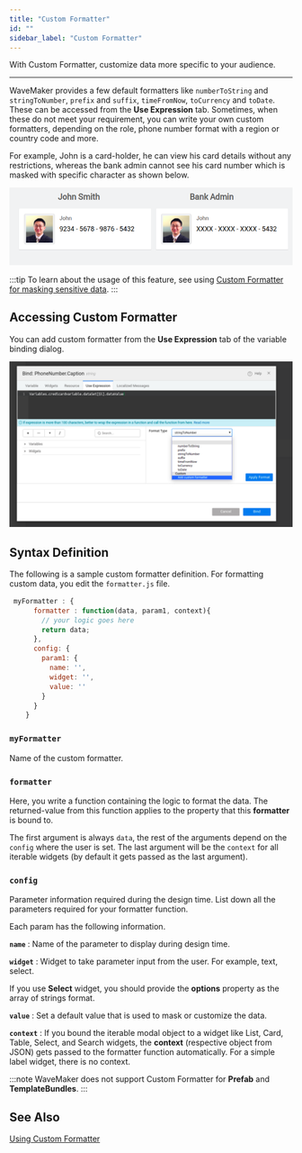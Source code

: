 ```yaml
---
title: "Custom Formatter"
id: ""
sidebar_label: "Custom Formatter"
---
```

With Custom Formatter, customize data more specific to your audience.

---
WaveMaker provides a few default formatters like `numberToString` and `stringToNumber`, `prefix` and `suffix`, `timeFromNow`, `toCurrency` and `toDate`. These can be accessed from the **Use Expression** tab. Sometimes, when these do not meet your requirement, you can write your own custom formatters, depending on the role, phone number format with a region or country code and more.

For example, John is a card-holder, he can view his card details without any restrictions, whereas the bank admin cannot see his card number which is masked with specific character  as shown below.

![Credit card number formatter](/learn/assets/credit-card.png)

:::tip
To learn about the usage of this feature, see using [Custom Formatter for masking sensitive data](/learn/how-tos/using-custom-formatter).
:::

## Accessing Custom Formatter

You can add custom formatter from the **Use Expression** tab of the variable binding dialog.

![Add custom formatter](/learn/assets/add-custom-formatter.png)

## Syntax Definition

The following is a sample custom formatter definition. For formatting custom data, you edit the `formatter.js` file.

```js
 myFormatter : {
      formatter : function(data, param1, context){
        // your logic goes here
        return data;
      },
      config: {
        param1: {
          name: '',
          widget: '',
          value: ''
        }
      }
    }
```

### `myFormatter`

Name of the custom formatter.

### `formatter`

Here, you write a function containing the logic to format the data. The returned-value from this function applies to the property that this **formatter** is bound to.

The first argument is always `data`, the rest of the arguments depend on the `config` where the user is set. The last argument will be the `context` for all iterable widgets (by default it gets passed as the last argument).

### `config`

Parameter information required during the design time. List down all the parameters required for your formatter function.

Each param has the following information.

**`name`** : Name of the parameter to display during design time.

**`widget`** : Widget to take parameter input from the user. For example, text, select.

If you use **Select** widget, you should provide the **options** property as the array of strings format.

**`value`** : Set a default value that is used to mask or customize the data.

**`context`** : If you bound the iterable modal object to a widget like List, Card, Table, Select, and Search widgets, the **context** (respective object from JSON) gets passed to the formatter function automatically. For a simple label widget, there is no context.

:::note
WaveMaker does not support Custom Formatter for **Prefab** and **TemplateBundles**.
:::

## See Also

[Using Custom Formatter](/learn/how-tos/using-custom-formatter)

